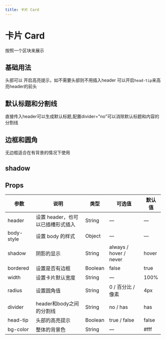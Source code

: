 ```yaml
---
title: 卡片 Card
---
```


<f-back-top></f-back-top>

# 卡片 Card

按照一个区块来展示

## 基础用法

头部可以 开启高亮提示，如不需要头部则不用插入header 可以开启`head-tip`来高亮header的前头

<preview path="./demo/Card/Basic.vue"></preview>

## 默认标题和分割线

直接传入header可以生成默认标题,配置divider="no"可以消除默认标题和内容的分割线

<preview path="./demo/Card/TitleDivider.vue"></preview>

## 边框和圆角

无边框适合在有背景的情况下使用

<preview path="./demo/Card/BorderRadius.vue"></preview>

## shadow

<preview path="./demo/Card/Shadow.vue"></preview>

## Props

| 参数       | 说明                              | 类型    | 可选值                 | 默认值 |
| ---------- | --------------------------------- | ------- | ---------------------- | ------ |
| header     | 设置 header，也可以已插槽形式插入 | String  | —                      | —      |
| body-style | 设置 body 的样式                  | Object  | —                      | —      |
| shadow     | 阴影的显示                        | String  | always / hover / never | hover  |
| bordered   | 设置是否有边框                    | Boolean | false                  | true   |
| width      | 设置卡片默认宽度                  | String  | —                      | 100%   |
| radius     | 设置圆角值                        | String  | 0 / 百分比 / 像素      | 4px    |
| divider    | header和body之间的分割线          | String  | no / has               | has    |
| head-tip   | 头部的高亮提示                    | Boolean | true / false           | false  |
| bg-color   | 整体的背景色                      | String  | —                      | #fff   |
